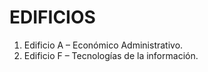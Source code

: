 # EDIFICIOS

1.	Edificio A – Económico Administrativo.
2.	Edificio F – Tecnologías de la información.
